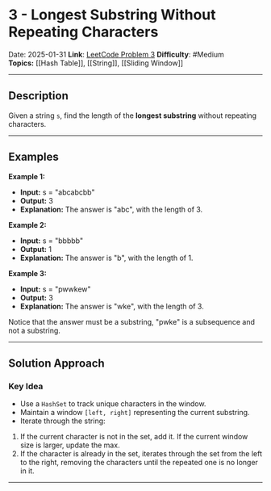 # 3 - Longest Substring Without Repeating Characters
Date: 2025-01-31
**Link**: [LeetCode Problem 3](https://leetcode.com/problems/longest-substring-without-repeating-characters/description/) 
**Difficulty**: #Medium  
**Topics:** [[Hash Table]], [[String]], [[Sliding Window]]

---
## Description

Given a string `s`, find the length of the **longest substring** without repeating characters.

---
## Examples

**Example 1:**
- **Input:** s = "abcabcbb"
- **Output:** 3
- **Explanation:** The answer is "abc", with the length of 3.

**Example 2:**
- **Input:** s = "bbbbb"
- **Output:** 1
- **Explanation:** The answer is "b", with the length of 1.

**Example 3:**
- **Input:** s = "pwwkew"
- **Output:** 3
- **Explanation:** The answer is "wke", with the length of 3.

Notice that the answer must be a substring, "pwke" is a subsequence and not a substring.

---
## Solution Approach

### Key Idea
- Use a `HashSet` to track unique characters in the window.
- Maintain a window `[left, right]` representing the current substring.
- Iterate through the string: 
1. If the current character is not in the set, add it. If the current window size is larger, update the max.
2. If the character is already in the set, iterates through the set from the left to the right, removing the characters until the repeated one is no longer in it. 

---

